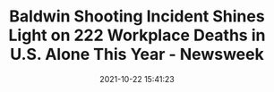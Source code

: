 ---
"title": "Baldwin Shooting Incident Shines Light on 222 Workplace Deaths in U.S. Alone This Year - Newsweek"
"date": "2021-10-22 15:41:23"
"feed_name": "GOOGLENEWSCONSTRUCTION"
"feed_website": "https://news.google.com/search?q=construction%2Bincident&hl=en-US&gl=US&ceid=US:en"
"feed_rss": "https://news.google.com/rss/search?q=construction%2Bincident&hl=en-US&gl=US&ceid=US:en"
"link": "https://www.newsweek.com/baldwin-shooting-incident-shines-light-222-workplace-deaths-us-alone-this-year-1641665"
"source": "{'href': 'https://www.newsweek.com', 'title': 'Newsweek'}"
"file": "_posts/2021-1-1-b8327896df3f7afaa080a9ecb6794e207da857c7.md"
"accident": "0"
"drilling": "0"
"represented_by": "0"
"dead": "0"
"injured": "0"
"arrested": "0"
"place": "unknown place"
"where": "unknown site"
"causes": "unknown"
"place_uri": "unknown place"
---
